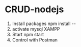 # CRUD-nodejs

1. Install packages
  npm install --
2. activate mysql
  XAMPP
3. Start
  npm start
4. Control with Postman
